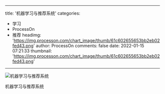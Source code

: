 
---
title: '机器学习与推荐系统'
categories: 
 - 学习
 - ProcessOn
 - 推荐
headimg: 'https://img.processon.com/chart_image/thumb/61c602655653bb2eb02fed43.png'
author: ProcessOn
comments: false
date: 2022-01-15 07:21:33
thumbnail: 'https://img.processon.com/chart_image/thumb/61c602655653bb2eb02fed43.png'
---

<div>   
<img class="thumb" alt="机器学习与推荐系统" src="https://img.processon.com/chart_image/thumb/61c602655653bb2eb02fed43.png" referrerpolicy="no-referrer">
<p>机器学习与推荐系统</p>  
</div>
            